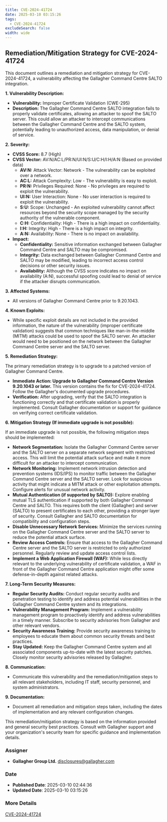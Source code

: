 ```yaml
---
title: CVE-2024-41724
date: 2025-03-10 03:15:26
tags:
  - CVE-2024-41724
excludeSearch: false
width: wide
---
```


## Remediation/Mitigation Strategy for CVE-2024-41724

This document outlines a remediation and mitigation strategy for CVE-2024-41724, a vulnerability affecting the Gallagher Command Centre SALTO integration.

**1. Vulnerability Description:**

*   **Vulnerability:** Improper Certificate Validation (CWE-295)
*   **Description:** The Gallagher Command Centre SALTO integration fails to properly validate certificates, allowing an attacker to spoof the SALTO server. This could allow an attacker to intercept communications between the Gallagher Command Centre and the SALTO system, potentially leading to unauthorized access, data manipulation, or denial of service.

**2. Severity:**

*   **CVSS Score:** 8.7 (High)
*   **CVSS Vector:** AV:N/AC:L/PR:N/UI:N/S:U/C:H/I:H/A:N (Based on provided data)
    *   **AV:N:** Attack Vector: Network - The vulnerability can be exploited over a network.
    *   **AC:L:** Attack Complexity: Low - The vulnerability is easy to exploit.
    *   **PR:N:** Privileges Required: None - No privileges are required to exploit the vulnerability.
    *   **UI:N:** User Interaction: None - No user interaction is required to exploit the vulnerability.
    *   **S:U:** Scope: Unchanged - An exploited vulnerability cannot affect resources beyond the security scope managed by the security authority of the vulnerable component.
    *   **C:H:** Confidentiality: High - There is a high impact on confidentiality.
    *   **I:H:** Integrity: High - There is a high impact on integrity.
    *   **A:N:** Availability: None - There is no impact on availability.
*   **Impact:**
    *   **Confidentiality:** Sensitive information exchanged between Gallagher Command Centre and SALTO may be compromised.
    *   **Integrity:**  Data exchanged between Gallagher Command Centre and SALTO may be modified, leading to incorrect access control decisions or other security issues.
    *   **Availability:** Although the CVSS score indicates no impact on availability (A:N), successful spoofing could lead to denial of service if the attacker disrupts communication.

**3. Affected Systems:**

*   All versions of Gallagher Command Centre prior to 9.20.1043.

**4. Known Exploits:**

*   While specific exploit details are not included in the provided information, the nature of the vulnerability (improper certificate validation) suggests that common techniques like man-in-the-middle (MITM) attacks could be used to spoof the SALTO server.  An attacker would need to be positioned on the network between the Gallagher Command Centre server and the SALTO server.

**5. Remediation Strategy:**

The primary remediation strategy is to upgrade to a patched version of Gallagher Command Centre.

*   **Immediate Action: Upgrade to Gallagher Command Centre Version 9.20.1043 or later.** This version contains the fix for CVE-2024-41724.  Follow the Gallagher's documented upgrade procedures.
*   **Verification:** After upgrading, verify that the SALTO integration is functioning correctly and that certificate validation is properly implemented.  Consult Gallagher documentation or support for guidance on verifying correct certificate validation.

**6. Mitigation Strategy (If immediate upgrade is not possible):**

If an immediate upgrade is not possible, the following mitigation steps should be implemented:

*   **Network Segmentation:** Isolate the Gallagher Command Centre server and the SALTO server on a separate network segment with restricted access. This will limit the potential attack surface and make it more difficult for an attacker to intercept communication.
*   **Network Monitoring:** Implement network intrusion detection and prevention systems (IDS/IPS) to monitor traffic between the Gallagher Command Centre server and the SALTO server.  Look for suspicious activity that might indicate a MITM attack or other exploitation attempts.  Configure alerts for unusual network activity.
*   **Mutual Authentication (if supported by SALTO):**  Explore enabling mutual TLS authentication if supported by both Gallagher Command Centre and SALTO. This requires both the client (Gallagher) and server (SALTO) to present certificates to each other, providing a stronger layer of security.  Consult Gallagher and SALTO documentation for compatibility and configuration steps.
*   **Disable Unnecessary Network Services:** Minimize the services running on the Gallagher Command Centre server and the SALTO server to reduce the potential attack surface.
*   **Review Access Controls:**  Ensure that access to the Gallagher Command Centre server and the SALTO server is restricted to only authorized personnel.  Regularly review and update access control lists.
*   **Implement a Web Application Firewall (WAF):** While less directly relevant to the underlying vulnerability of certificate validation, a WAF in front of the Gallagher Command Centre application might offer some defense-in-depth against related attacks.

**7. Long-Term Security Measures:**

*   **Regular Security Audits:** Conduct regular security audits and penetration testing to identify and address potential vulnerabilities in the Gallagher Command Centre system and its integrations.
*   **Vulnerability Management Program:** Implement a vulnerability management program to proactively identify and address vulnerabilities in a timely manner.  Subscribe to security advisories from Gallagher and other relevant vendors.
*   **Security Awareness Training:** Provide security awareness training to employees to educate them about common security threats and best practices.
*   **Stay Updated:**  Keep the Gallagher Command Centre system and all associated components up-to-date with the latest security patches.  Closely monitor security advisories released by Gallagher.

**8. Communication:**

*   Communicate this vulnerability and the remediation/mitigation steps to all relevant stakeholders, including IT staff, security personnel, and system administrators.

**9. Documentation:**

*   Document all remediation and mitigation steps taken, including the dates of implementation and any relevant configuration changes.

This remediation/mitigation strategy is based on the information provided and general security best practices.  Consult with Gallagher support and your organization's security team for specific guidance and implementation details.

### Assigner
- **Gallagher Group Ltd.** <disclosures@gallagher.com>

### Date
- **Published Date**: 2025-03-10 02:44:36
- **Updated Date**: 2025-03-10 03:15:26

### More Details
[CVE-2024-41724](https://www.cvedetails.com/cve/CVE-2024-41724)